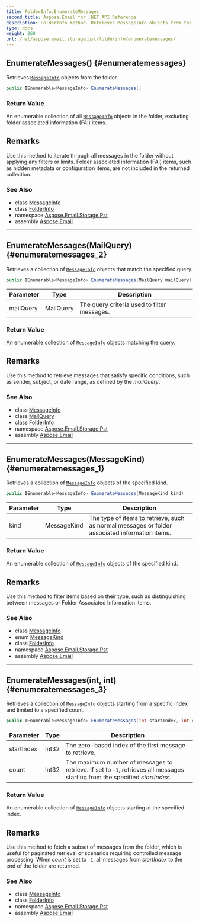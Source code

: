 ```yaml
---
title: FolderInfo.EnumerateMessages
second_title: Aspose.Email for .NET API Reference
description: FolderInfo method. Retrieves MessageInfo objects from the folder
type: docs
weight: 260
url: /net/aspose.email.storage.pst/folderinfo/enumeratemessages/
---
```

## EnumerateMessages() {#enumeratemessages}

Retrieves [`MessageInfo`](../../messageinfo/) objects from the folder.

```csharp
public IEnumerable<MessageInfo> EnumerateMessages()
```

### Return Value

An enumerable collection of all [`MessageInfo`](../../messageinfo/) objects in the folder, excluding folder associated information (FAI) items.

## Remarks

Use this method to iterate through all messages in the folder without applying any filters or limits. Folder associated information (FAI) items, such as hidden metadata or configuration items, are not included in the returned collection.

### See Also

* class [MessageInfo](../../messageinfo/)
* class [FolderInfo](../)
* namespace [Aspose.Email.Storage.Pst](../../folderinfo/)
* assembly [Aspose.Email](../../../)

---

## EnumerateMessages(MailQuery) {#enumeratemessages_2}

Retrieves a collection of [`MessageInfo`](../../messageinfo/) objects that match the specified query.

```csharp
public IEnumerable<MessageInfo> EnumerateMessages(MailQuery mailQuery)
```

| Parameter | Type | Description |
| --- | --- | --- |
| mailQuery | MailQuery | The query criteria used to filter messages. |

### Return Value

An enumerable collection of [`MessageInfo`](../../messageinfo/) objects matching the query.

## Remarks

Use this method to retrieve messages that satisfy specific conditions, such as sender, subject, or date range, as defined by the *mailQuery*.

### See Also

* class [MessageInfo](../../messageinfo/)
* class [MailQuery](../../../aspose.email.tools.search/mailquery/)
* class [FolderInfo](../)
* namespace [Aspose.Email.Storage.Pst](../../folderinfo/)
* assembly [Aspose.Email](../../../)

---

## EnumerateMessages(MessageKind) {#enumeratemessages_1}

Retrieves a collection of [`MessageInfo`](../../messageinfo/) objects of the specified kind.

```csharp
public IEnumerable<MessageInfo> EnumerateMessages(MessageKind kind)
```

| Parameter | Type | Description |
| --- | --- | --- |
| kind | MessageKind | The type of items to retrieve, such as normal messages or folder associated information items. |

### Return Value

An enumerable collection of [`MessageInfo`](../../messageinfo/) objects of the specified kind.

## Remarks

Use this method to filter items based on their type, such as distinguishing between messages or Folder Associated Information items.

### See Also

* class [MessageInfo](../../messageinfo/)
* enum [MessageKind](../../messagekind/)
* class [FolderInfo](../)
* namespace [Aspose.Email.Storage.Pst](../../folderinfo/)
* assembly [Aspose.Email](../../../)

---

## EnumerateMessages(int, int) {#enumeratemessages_3}

Retrieves a collection of [`MessageInfo`](../../messageinfo/) objects starting from a specific index and limited to a specified count.

```csharp
public IEnumerable<MessageInfo> EnumerateMessages(int startIndex, int count)
```

| Parameter | Type | Description |
| --- | --- | --- |
| startIndex | Int32 | The zero-based index of the first message to retrieve. |
| count | Int32 | The maximum number of messages to retrieve. If set to `-1`, retrieves all messages starting from the specified *startIndex*. |

### Return Value

An enumerable collection of [`MessageInfo`](../../messageinfo/) objects starting at the specified index.

## Remarks

Use this method to fetch a subset of messages from the folder, which is useful for paginated retrieval or scenarios requiring controlled message processing. When *count* is set to `-1`, all messages from *startIndex* to the end of the folder are returned.

### See Also

* class [MessageInfo](../../messageinfo/)
* class [FolderInfo](../)
* namespace [Aspose.Email.Storage.Pst](../../folderinfo/)
* assembly [Aspose.Email](../../../)



